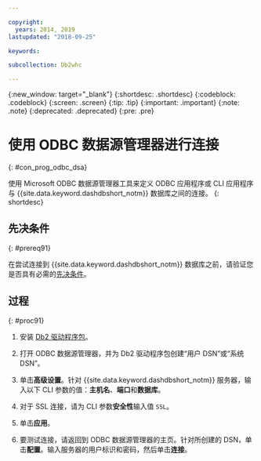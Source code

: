 ```yaml
---

copyright:
  years: 2014, 2019
lastupdated: "2018-09-25"

keywords:

subcollection: Db2whc

---
```


<!-- Attribute definitions --> 
{:new_window: target="_blank"}
{:shortdesc: .shortdesc}
{:codeblock: .codeblock}
{:screen: .screen}
{:tip: .tip}
{:important: .important}
{:note: .note}
{:deprecated: .deprecated}
{:pre: .pre}

# 使用 ODBC 数据源管理器进行连接
{: #con_prog_odbc_dsa}

使用 Microsoft ODBC 数据源管理器工具来定义 ODBC 应用程序或 CLI 应用程序与 {{site.data.keyword.dashdbshort_notm}} 数据库之间的连接。
{: shortdesc}

## 先决条件
{: #prereq91}

在尝试连接到 {{site.data.keyword.dashdbshort_notm}} 数据库之前，请验证您是否具有必需的[先决条件](/docs/services/Db2whc/connecting/connecting.html#prereqs)。

<!-- Before you can connect to your database, you must perform the following steps:

- [Verify prerequisites](prereqs.html), including installing driver packages, configuring your local environment, and downloading SSL certificates (if needed)
- Collect [connection information](credentials.html), including database details such as host name and port numbers, and connection credentials such as user ID and password -->

## 过程
{: #proc91}

1. 安装 [Db2 驱动程序包](/docs/services/Db2whc/connecting/driver_pkg.html)。

2. 打开 ODBC 数据源管理器，并为 Db2 驱动程序包创建“用户 DSN”或“系统 DSN”。
    
3. 单击**高级设置**。针对 {{site.data.keyword.dashdbshort_notm}} 服务器，输入以下 CLI 参数的值：**主机名**、**端口**和**数据库**。
    
4. 对于 SSL 连接，请为 CLI 参数**安全性**输入值 `SSL`。
    
5. 单击**应用**。
    
6. 要测试连接，请返回到 ODBC 数据源管理器的主页。针对所创建的 DSN，单击**配置**。输入服务器的用户标识和密码，然后单击**连接**。

